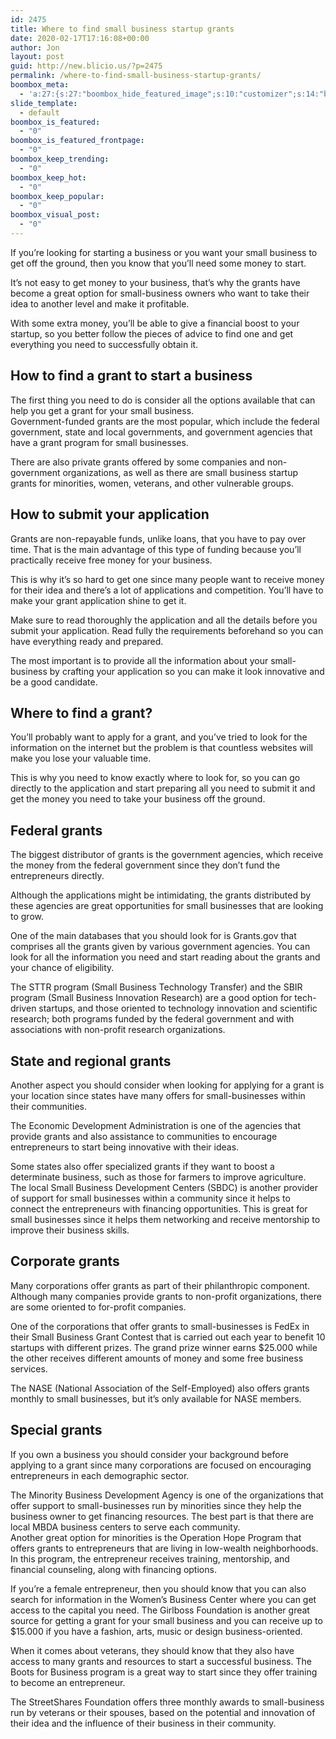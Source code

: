 ```yaml
---
id: 2475
title: Where to find small business startup grants
date: 2020-02-17T17:16:08+00:00
author: Jon
layout: post
guid: http://new.blicio.us/?p=2475
permalink: /where-to-find-small-business-startup-grants/
boombox_meta:
  - 'a:27:{s:27:"boombox_hide_featured_image";s:10:"customizer";s:14:"boombox_layout";s:7:"inherit";s:16:"boombox_template";s:6:"style1";s:20:"boombox_sidebar_type";s:13:"1-sidebar-1_3";s:27:"boombox_sidebar_orientation";s:5:"right";s:17:"boombox_video_url";s:0:"";s:30:"boombox_article_source_heading";N;s:26:"boombox_article_source_url";s:0:"";s:28:"boombox_article_source_label";s:0:"";s:29:"boombox_article_source_follow";s:8:"nofollow";s:29:"boombox_article_source_target";i:0;s:27:"boombox_article_via_heading";N;s:23:"boombox_article_via_url";s:0:"";s:25:"boombox_article_via_label";s:0:"";s:26:"boombox_article_via_follow";s:8:"nofollow";s:26:"boombox_article_via_target";i:0;s:26:"boombox_post_regular_price";s:0:"";s:27:"boombox_post_discount_price";s:0:"";s:27:"boombox_post_affiliate_link";s:0:"";s:44:"boombox_post_affiliate_link_use_as_post_link";i:0;s:19:"boombox_is_featured";i:0;s:29:"boombox_is_featured_frontpage";i:0;s:21:"boombox_keep_trending";i:0;s:16:"boombox_keep_hot";i:0;s:20:"boombox_keep_popular";i:0;s:19:"boombox_visual_post";i:0;s:20:"boombox_post_gallery";s:0:"";}'
slide_template:
  - default
boombox_is_featured:
  - "0"
boombox_is_featured_frontpage:
  - "0"
boombox_keep_trending:
  - "0"
boombox_keep_hot:
  - "0"
boombox_keep_popular:
  - "0"
boombox_visual_post:
  - "0"
---
```

If you’re looking for starting a business or you want your small business to get off the ground, then you know that you’ll need some money to start.

It’s not easy to get money to your business, that’s why the grants have become a great option for small-business owners who want to take their idea to another level and make it profitable.

With some extra money, you’ll be able to give a financial boost to your startup, so you better follow the pieces of advice to find one and get everything you need to successfully obtain it.

## How to find a grant to start a business

The first thing you need to do is consider all the options available that can help you get a grant for your small business.  
Government-funded grants are the most popular, which include the federal government, state and local governments, and government agencies that have a grant program for small businesses.

There are also private grants offered by some companies and non-government organizations, as well as there are small business startup grants for minorities, women, veterans, and other vulnerable groups.

## How to submit your application

Grants are non-repayable funds, unlike loans, that you have to pay over time. That is the main advantage of this type of funding because you’ll practically receive free money for your business.

This is why it’s so hard to get one since many people want to receive money for their idea and there’s a lot of applications and competition. You’ll have to make your grant application shine to get it.

Make sure to read thoroughly the application and all the details before you submit your application. Read fully the requirements beforehand so you can have everything ready and prepared.

The most important is to provide all the information about your small-business by crafting your application so you can make it look innovative and be a good candidate.

## Where to find a grant?

You’ll probably want to apply for a grant, and you’ve tried to look for the information on the internet but the problem is that countless websites will make you lose your valuable time.

This is why you need to know exactly where to look for, so you can go directly to the application and start preparing all you need to submit it and get the money you need to take your business off the ground.

## Federal grants

The biggest distributor of grants is the government agencies, which receive the money from the federal government since they don’t fund the entrepreneurs directly. 

Although the applications might be intimidating, the grants distributed by these agencies are great opportunities for small businesses that are looking to grow.

One of the main databases that you should look for is Grants.gov that comprises all the grants given by various government agencies. You can look for all the information you need and start reading about the grants and your chance of eligibility.

The STTR program (Small Business Technology Transfer) and the SBIR program (Small Business Innovation Research) are a good option for tech-driven startups, and those oriented to technology innovation and scientific research; both programs funded by the federal government and with associations with non-profit research organizations.

## State and regional grants

Another aspect you should consider when looking for applying for a grant is your location since states have many offers for small-businesses within their communities.

The Economic Development Administration is one of the agencies that provide grants and also assistance to communities to encourage entrepreneurs to start being innovative with their ideas.

Some states also offer specialized grants if they want to boost a determinate business, such as those for farmers to improve agriculture.  
The local Small Business Development Centers (SBDC) is another provider of support for small businesses within a community since it helps to connect the entrepreneurs with financing opportunities. This is great for small businesses since it helps them networking and receive mentorship to improve their business skills.

## Corporate grants

Many corporations offer grants as part of their philanthropic component. Although many companies provide grants to non-profit organizations, there are some oriented to for-profit companies.

One of the corporations that offer grants to small-businesses is FedEx in their Small Business Grant Contest that is carried out each year to benefit 10 startups with different prizes. The grand prize winner earns $25.000 while the other receives different amounts of money and some free business services.

The NASE (National Association of the Self-Employed) also offers grants monthly to small businesses, but it’s only available for NASE members.

## Special grants

If you own a business you should consider your background before applying to a grant since many corporations are focused on encouraging entrepreneurs in each demographic sector.

The Minority Business Development Agency is one of the organizations that offer support to small-businesses run by minorities since they help the business owner to get financing resources. The best part is that there are local MBDA business centers to serve each community.  
Another great option for minorities is the Operation Hope Program that offers grants to entrepreneurs that are living in low-wealth neighborhoods. In this program, the entrepreneur receives training, mentorship, and financial counseling, along with financing options.

If you’re a female entrepreneur, then you should know that you can also search for information in the Women’s Business Center where you can get access to the capital you need. The Girlboss Foundation is another great source for getting a grant for your small business and you can receive up to $15.000 if you have a fashion, arts, music or design business-oriented.

When it comes about veterans, they should know that they also have access to many grants and resources to start a successful business. The Boots for Business program is a great way to start since they offer training to become an entrepreneur.

The StreetShares Foundation offers three monthly awards to small-business run by veterans or their spouses, based on the potential and innovation of their idea and the influence of their business in their community.
